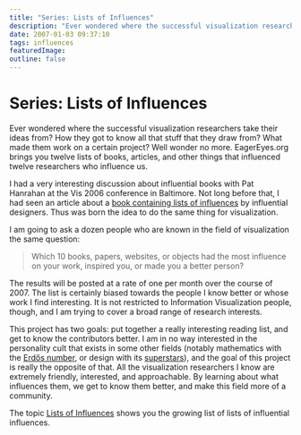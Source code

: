 ```yaml
---
title: "Series: Lists of Influences"
description: "Ever wondered where the successful visualization researchers take their ideas from? How they got to know all that stuff that they draw from? What made them work on a certain project? Well wonder no more. EagerEyes.org brings you twelve lists of books, articles, and other things that influenced twelve researchers who influence us."
date: 2007-01-03 09:37:10
tags: influences
featuredImage: 
outline: false
---
```


# Series: Lists of Influences

Ever wondered where the successful visualization researchers take their ideas from? How they got to know all that stuff that they draw from? What made them work on a certain project? Well wonder no more. EagerEyes.org brings you twelve lists of books, articles, and other things that influenced twelve researchers who influence us.

I had a very interesting discussion about influential books with Pat Hanrahan at the Vis 2006 conference in Baltimore. Not long before that, I had seen an article about a <a href="http://www.designobserver.com/archives/019524.html">book containing lists of influences</a> by influential designers. Thus was born the idea to do the same thing for visualization.

I am going to ask a dozen people who are known in the field of visualization the same question:

>	Which 10 books, papers, websites, or objects had the most influence on your work, inspired you, or made you a better person?

The results will be posted at a rate of one per month over the course of 2007. The list is certainly biased towards the people I know better or whose work I find interesting. It is not restricted to Information Visualization people, though, and I am trying to cover a broad range of research interests.

This project has two goals: put together a really interesting reading list, and get to know the contributors better. I am in no way interested in the personality cult that exists in some other fields (notably mathematics with the <a href="http://en.wikipedia.org/wiki/Erd%C5%91s_number">Erdős number</a>, or design with its <a href="http://www.designobserver.com/archives/020303.html">superstars</a>), and the goal of this project is really the opposite of that. All the visualization researchers I know are extremely friendly, interested, and approachable. By learning about what influences them, we get to know them better, and make this field more of a community.

The topic <a href="/tag/influences/">Lists of Influences</a> shows you the growing list of lists of influential influences.


<PostedBy />


